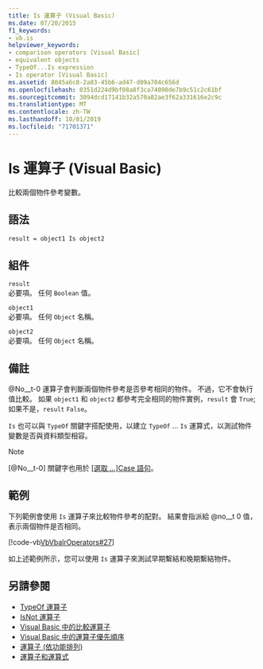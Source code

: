 ```yaml
---
title: Is 運算子 (Visual Basic)
ms.date: 07/20/2015
f1_keywords:
- vb.is
helpviewer_keywords:
- comparison operators [Visual Basic]
- equivalent objects
- TypeOf...Is expression
- Is operator [Visual Basic]
ms.assetid: 8045a6c8-2a83-45b6-ad47-d09a704c656d
ms.openlocfilehash: 0351d224d9bf08a8f3ca74090de7b9c51c2c61bf
ms.sourcegitcommit: 3094dcd17141b32a570a82ae3f62a331616e2c9c
ms.translationtype: MT
ms.contentlocale: zh-TW
ms.lasthandoff: 10/01/2019
ms.locfileid: "71701371"
---
```

# <a name="is-operator-visual-basic"></a>Is 運算子 (Visual Basic)
比較兩個物件參考變數。  
  
## <a name="syntax"></a>語法  
  
```vb  
result = object1 Is object2  
```  
  
## <a name="parts"></a>組件  
 `result`  
 必要項。 任何 `Boolean` 值。  
  
 `object1`  
 必要項。 任何 `Object` 名稱。  
  
 `object2`  
 必要項。 任何 `Object` 名稱。  
  
## <a name="remarks"></a>備註  
 @No__t-0 運算子會判斷兩個物件參考是否參考相同的物件。 不過，它不會執行值比較。 如果 `object1` 和 `object2` 都參考完全相同的物件實例，`result` 會 `True`;如果不是，`result` `False`。  
  
 `Is` 也可以與 `TypeOf` 關鍵字搭配使用，以建立 `TypeOf` ... `Is` 運算式，以測試物件變數是否與資料類型相容。  
  
> [!NOTE]
> [@No__t-0] 關鍵字也用於 [[選取 ...]Case 語句](../../../visual-basic/language-reference/statements/select-case-statement.md)。  
  
## <a name="example"></a>範例  
 下列範例會使用 `Is` 運算子來比較物件參考的配對。 結果會指派給 @no__t 0 值，表示兩個物件是否相同。  
  
 [!code-vb[VbVbalrOperators#27](~/samples/snippets/visualbasic/VS_Snippets_VBCSharp/VbVbalrOperators/VB/Class1.vb#27)]  
  
 如上述範例所示，您可以使用 `Is` 運算子來測試早期繫結和晚期繫結物件。  
  
## <a name="see-also"></a>另請參閱

- [TypeOf 運算子](../../../visual-basic/language-reference/operators/typeof-operator.md)
- [IsNot 運算子](../../../visual-basic/language-reference/operators/isnot-operator.md)
- [Visual Basic 中的比較運算子](../../../visual-basic/programming-guide/language-features/operators-and-expressions/comparison-operators.md)
- [Visual Basic 中的運算子優先順序](../../../visual-basic/language-reference/operators/operator-precedence.md)
- [運算子 (依功能排列)](../../../visual-basic/language-reference/operators/operators-listed-by-functionality.md)
- [運算子和運算式](../../../visual-basic/programming-guide/language-features/operators-and-expressions/index.md)
